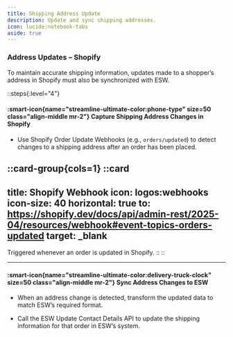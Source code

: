 ```yaml
---
title: Shipping Address Update  
description: Update and sync shipping addresses.  
icon: lucide:notebook-tabs
aside: true
---
```


###  Address Updates – Shopify

To maintain accurate shipping information, updates made to a shopper’s address in Shopify must also be synchronized with ESW.

::steps{:level="4"}
#### :smart-icon{name="streamline-ultimate-color:phone-type" size=50 class="align-middle mr-2"} Capture Shipping Address Changes in Shopify

- Use Shopify Order Update Webhooks (e.g., `orders/updated`) to detect changes to a shipping address after an order has been placed.

::card-group{cols=1}
  ::card
  ---
  title: Shopify Webhook
  icon: logos:webhooks
  icon-size: 40
  horizontal: true
  to: https://shopify.dev/docs/api/admin-rest/2025-04/resources/webhook#event-topics-orders-updated
  target: _blank
  ---
  Triggered whenever an order is updated in Shopify.
  ::
::

---

#### :smart-icon{name="streamline-ultimate-color:delivery-truck-clock" size=50 class="align-middle mr-2"} Sync Address Changes to ESW

- When an address change is detected, transform the updated data to match ESW’s required format.

- Call the ESW Update Contact Details API to update the shipping information for that order in ESW’s system.